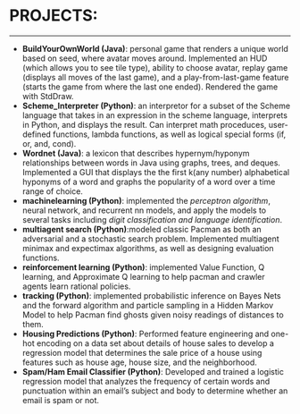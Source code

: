 # PROJECTS: 
----------------------------------------------
- **BuildYourOwnWorld (Java)**: personal game that renders a unique world based on seed, where avatar moves around. Implemented an HUD (which allows you to see tile type), ability to choose avatar, replay game (displays all moves of the last game), and a play-from-last-game feature (starts the game from where the last one ended). Rendered the game with StdDraw.
- **Scheme_Interpreter (Python)**: an interpretor for a subset of the Scheme language that takes in an expression in the scheme language, interprets in Python, and displays the result. Can interpret math proceduces, user-defined functions, lambda functions, as well as logical special forms (if, or, and, cond).  
- **Wordnet (Java)**: a lexicon that describes hypernym/hyponym relationships between words in Java using graphs, trees, and deques. Implemented a GUI that displays the the first k(any number) alphabetical hyponyms of a word and graphs the popularity of a word over a time range of choice.
- **machinelearning (Python)**: implemented the *perceptron algorithm*, neural network, and recurrent nn models, and apply the models to several tasks including *digit classification and language identification*.
- **multiagent search (Python)**:modeled classic Pacman as both an adversarial and a stochastic search problem. Implemented multiagent minimax and expectimax algorithms, as well as designing evaluation functions.
- **reinforcement learning (Python)**: implemented Value Function, Q learning, and Approximate Q learning to help pacman and crawler agents learn rational policies.
- **tracking (Python)**: implemented probabilistic inference on Bayes Nets and the forward algorithm and particle sampling in a Hidden Markov Model to help Pacman find ghosts given noisy readings of distances to them.
- **Housing Predictions (Python)**: Performed feature engineering and one-hot encoding on a data set about details of house sales to develop a regression model that determines the sale price of a house using features such as house age, house size, and the neighborhood.
- **Spam/Ham Email Classifier (Python)**: Developed and trained a logistic regression model that analyzes the frequency of certain words and punctuation within an email’s subject and body to determine whether an email is spam or not.
